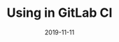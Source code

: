 ---
draft: false
title: "Using in GitLab CI"
date: 2019-11-11
publishdate: 2019-11-11
lastmod: 2024-06-10
weight: 7
---